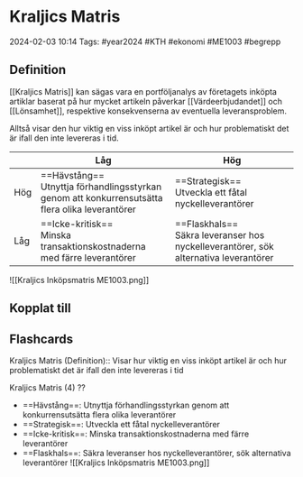 # Kraljics Matris

2024-02-03 10:14
Tags: #year2024 #KTH #ekonomi #ME1003 #begrepp

## Definition

[[Kraljics Matris]] kan sägas vara en portföljanalys av företagets inköpta artiklar baserat på hur mycket artikeln påverkar [[Värdeerbjudandet]] och [[Lönsamhet]], respektive konsekvenserna av eventuella leveransproblem.

Alltså visar den hur viktig en viss inköpt artikel är och hur problematiskt det är ifall den inte levereras i tid.

|  | Låg | Hög |
| ---- | ---- | ---- |
| Hög | ==Hävstång==<br>Utnyttja förhandlingsstyrkan<br>genom att konkurrensutsätta<br>flera olika leverantörer | ==Strategisk==<br>Utveckla ett fåtal nyckelleverantörer |
| Låg | ==Icke-kritisk==<br>Minska transaktionskostnaderna med färre leverantörer | ==Flaskhals==<br>Säkra leveranser hos nyckelleverantörer, sök alternativa leverantörer |

![[Kraljics Inköpsmatris ME1003.png]]

## Kopplat till

## Flashcards

Kraljics Matris (Definition):: Visar hur viktig en viss inköpt artikel är och hur problematiskt det är ifall den inte levereras i tid
<!--SR:!2024-02-09,1,228!2024-02-08,2,230-->

Kraljics Matris (4)
??
- ==Hävstång==: Utnyttja förhandlingsstyrkan genom att konkurrensutsätta flera olika leverantörer
- ==Strategisk==: Utveckla ett fåtal nyckelleverantörer
- ==Icke-kritisk==: Minska transaktionskostnaderna med färre leverantörer
- ==Flaskhals==: Säkra leveranser hos nyckelleverantörer, sök alternativa leverantörer
![[Kraljics Inköpsmatris ME1003.png]]
<!--SR:!2024-02-09,1,228!2000-01-01,1,250-->
